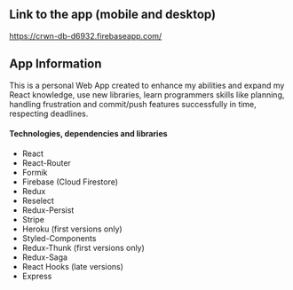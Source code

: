 ## Link to the app (mobile and desktop)
https://crwn-db-d6932.firebaseapp.com/

## App Information
  This is a personal Web App created to enhance my abilities and expand my React knowledge, use new libraries, learn programmers skills like planning, handling frustration and commit/push features successfully in time, respecting deadlines.
#### Technologies, dependencies and libraries
- React
- React-Router
- Formik
- Firebase (Cloud Firestore)
- Redux
- Reselect
- Redux-Persist
- Stripe
- Heroku (first versions only)
- Styled-Components
- Redux-Thunk (first versions only)
- Redux-Saga
- React Hooks (late versions)
- Express
